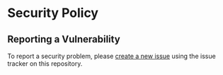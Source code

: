 # Security Policy

## Reporting a Vulnerability

To report a security problem, please [create a new issue](../../issues/new) using the issue tracker on this repository.
